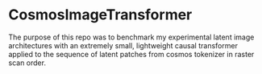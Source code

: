 # CosmosImageTransformer

The purpose of this repo was to benchmark my experimental latent image architectures with an extremely small, lightweight causal transformer applied to the sequence of latent patches from cosmos tokenizer in raster scan order. 
